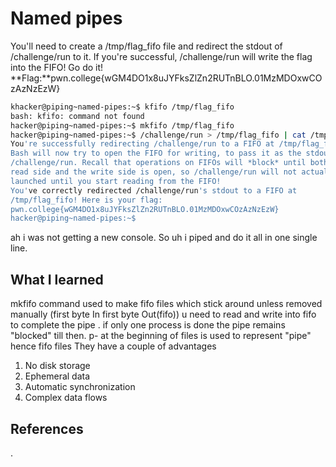 # Named pipes
You'll need to create a /tmp/flag_fifo file and redirect the stdout of /challenge/run to it. If you're successful, /challenge/run will write the flag into the FIFO! Go do it!
**Flag:**pwn.college{wGM4DO1x8uJYFksZlZn2RUTnBLO.01MzMDOxwCOzAzNzEzW}



```bash
khacker@piping~named-pipes:~$ kfifo /tmp/flag_fifo
bash: kfifo: command not found
hacker@piping~named-pipes:~$ mkfifo /tmp/flag_fifo
hacker@piping~named-pipes:~$ /challenge/run > /tmp/flag_fifo | cat /tmp/flag_fifo
You're successfully redirecting /challenge/run to a FIFO at /tmp/flag_fifo! 
Bash will now try to open the FIFO for writing, to pass it as the stdout of 
/challenge/run. Recall that operations on FIFOs will *block* until both the 
read side and the write side is open, so /challenge/run will not actually be 
launched until you start reading from the FIFO!
You've correctly redirected /challenge/run's stdout to a FIFO at 
/tmp/flag_fifo! Here is your flag:
pwn.college{wGM4DO1x8uJYFksZlZn2RUTnBLO.01MzMDOxwCOzAzNzEzW}
hacker@piping~named-pipes:~$ 

```
ah i was not getting a new console. So uh i piped and do it all in one single line.
## What I learned
mkfifo command used to make fifo files which stick around unless removed manually (first byte In first byte Out(fifo))
u need to read and write into fifo to complete the pipe . if only one process is done the pipe remains "blocked" till then.
p- at the beginning of files is used to represent "pipe" hence fifo files
They have a couple of advantages
1. No disk storage
2. Ephemeral data
3. Automatic synchronization
4. Complex data flows
## References 
.